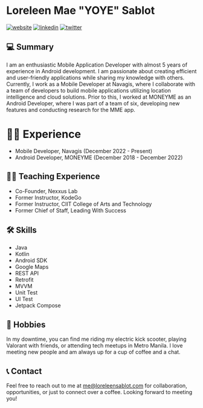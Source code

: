 
# Loreleen Mae "YOYE" Sablot

[![website](https://img.shields.io/badge/my_portfolio-000?style=for-the-badge&logo=ko-fi&logoColor=white)](https://loreleensablot.com/)
[![linkedin](https://img.shields.io/badge/linkedin-0A66C2?style=for-the-badge&logo=linkedin&logoColor=white)](https://www.linkedin.com/in/loreleensablot/)
[![twitter](https://img.shields.io/badge/twitter-1DA1F2?style=for-the-badge&logo=twitter&logoColor=white)](https://twitter.com/yoyesablot)

## 💻 Summary
I am an enthusiastic Mobile Application Developer with almost 5 years of experience in Android development. I am passionate about creating efficient and user-friendly applications while sharing my knowledge with others. Currently, I work as a Mobile Developer at Navagis, where I collaborate with a team of developers to build mobile applications utilizing location intelligence and cloud solutions. Prior to this, I worked at MONEYME as an Android Developer, where I was part of a team of six, developing new features and conducting research for the MME app.

# 👩‍💻 Experience
- Mobile Developer, Navagis (December 2022 - Present)
- Android Developer, MONEYME (December 2018 - December 2022)

## 👩‍🏫 Teaching Experience
- Co-Founder, Nexxus Lab
- Former Instructor, KodeGo
- Former Instructor, CIIT College of Arts and Technology
- Former Chief of Staff, Leading With Success

## 🛠 Skills
- Java
- Kotlin
- Android SDK
- Google Maps
- REST API
- Retrofit
- MVVM
- Unit Test
- UI Test
- Jetpack Compose

## 🛴 Hobbies
In my downtime, you can find me riding my electric kick scooter, playing Valorant with friends, or attending tech meetups in Metro Manila. I love meeting new people and am always up for a cup of coffee and a chat.

## 📞 Contact
Feel free to reach out to me at me@loreleensablot.com for collaboration, opportunities, or just to connect over a coffee. Looking forward to meeting you!
